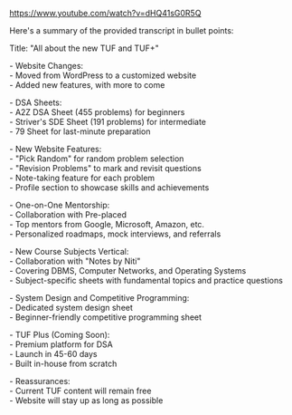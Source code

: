 https://www.youtube.com/watch?v=dHQ41sG0R5Q

Here's a summary of the provided transcript in bullet points:

Title: "All about the new TUF and TUF+"

\- Website Changes:  
\- Moved from WordPress to a customized website  
\- Added new features, with more to come

\- DSA Sheets:  
\- A2Z DSA Sheet (455 problems) for beginners  
\- Striver's SDE Sheet (191 problems) for intermediate  
\- 79 Sheet for last-minute preparation

\- New Website Features:  
\- "Pick Random" for random problem selection  
\- "Revision Problems" to mark and revisit questions  
\- Note-taking feature for each problem  
\- Profile section to showcase skills and achievements

\- One-on-One Mentorship:  
\- Collaboration with Pre-placed  
\- Top mentors from Google, Microsoft, Amazon, etc.  
\- Personalized roadmaps, mock interviews, and referrals

\- New Course Subjects Vertical:  
\- Collaboration with "Notes by Niti"  
\- Covering DBMS, Computer Networks, and Operating Systems  
\- Subject-specific sheets with fundamental topics and practice questions

\- System Design and Competitive Programming:  
\- Dedicated system design sheet  
\- Beginner-friendly competitive programming sheet

\- TUF Plus (Coming Soon):  
\- Premium platform for DSA  
\- Launch in 45-60 days  
\- Built in-house from scratch

\- Reassurances:  
\- Current TUF content will remain free  
\- Website will stay up as long as possible
